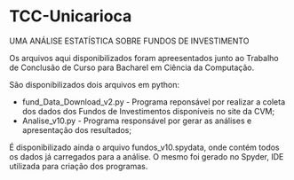 # TCC-Unicarioca

UMA ANÁLISE ESTATÍSTICA SOBRE FUNDOS DE INVESTIMENTO

Os arquivos aqui disponibilizados foram apreesentados junto ao Trabalho de Conclusão de Curso para Bacharel em Ciência da Computação.

São disponibilizados dois arquivos em python:
- fund_Data_Download_v2.py - Programa reponsável por realizar a coleta dos dados dos Fundos de Investimentos disponíveis no site da CVM;
- Analise_v10.py - Programa responsável por gerar as análises e apresentação dos resultados;

É disponibilizado ainda o arquivo fundos_v10.spydata, onde contém todos os dados já carregados para a análise. O mesmo foi gerado no Spyder, IDE utilizada para criação dos programas.



